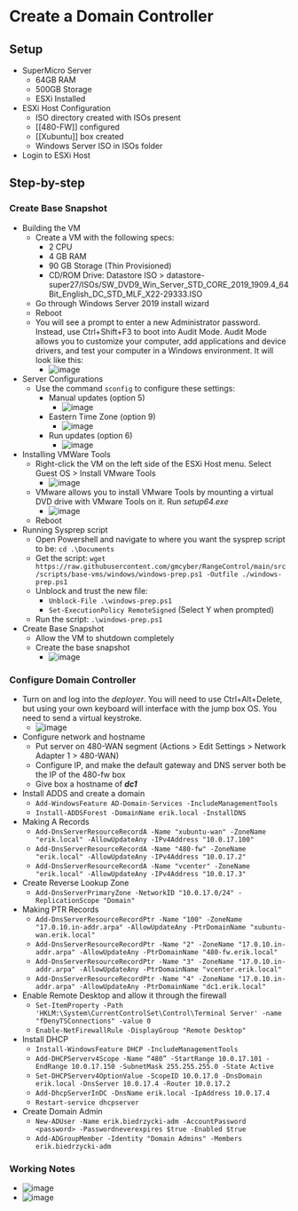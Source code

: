 # Create a Domain Controller

## Setup

* SuperMicro Server
  * 64GB RAM
  * 500GB Storage
  * ESXi Installed
* ESXi Host Configuration
  * ISO directory created with ISOs present
  * \[\[480-FW]] configured
  * \[\[Xubuntu]] box created
  * Windows Server ISO in ISOs folder
* Login to ESXi Host

## Step-by-step

### Create Base Snapshot

* Building the VM
  * Create a VM with the following specs:
    * 2 CPU
    * 4 GB RAM
    * 90 GB Storage (Thin Provisioned)
    * CD/ROM Drive: Datastore ISO > datastore-super27/ISOs/SW\_DVD9\_Win\_Server\_STD\_CORE\_2019\_1909.4\_64Bit\_English\_DC\_STD\_MLF\_X22-29333.ISO
  * Go through Windows Server 2019 install wizard
  * Reboot
  * You will see a prompt to enter a new Administrator password. Instead, use Ctrl+Shift+F3 to boot into Audit Mode. Audit Mode allows you to customize your computer, add applications and device drivers, and test your computer in a Windows environment. It will look like this:
    * ![image](https://user-images.githubusercontent.com/90063737/216848177-cf1fd9d8-3144-4f9c-a4c9-5f4949f431cb.png)
* Server Configurations
  * Use the command `sconfig` to configure these settings:
    * Manual updates (option 5)
      * ![image](https://user-images.githubusercontent.com/90063737/217150607-e9dd1a22-caa1-46c0-9cef-c4d0697e58d8.png)
    * Eastern Time Zone (option 9)
      * ![image](https://user-images.githubusercontent.com/90063737/217150726-e3520738-42a8-46be-b0aa-827d0bac6e29.png)
    * Run updates (option 6)
      * ![image](https://user-images.githubusercontent.com/90063737/217150893-898e7ba3-6017-4f0f-b654-2a790aded530.png)
* Installing VMWare Tools
  * Right-click the VM on the left side of the ESXi Host menu. Select Guest OS > Install VMware Tools
    * ![image](https://user-images.githubusercontent.com/90063737/217157572-50238135-d353-42e9-a707-cce1987d51fa.png)
  * VMware allows you to install VMware Tools by mounting a virtual DVD drive with VMware Tools on it. Run _setup64.exe_
    * ![image](https://user-images.githubusercontent.com/90063737/217158056-e112f0b2-c33a-4d9e-8bc0-cf79a8708461.png)
  * Reboot
* Running Sysprep script
  * Open Powershell and navigate to where you want the sysprep script to be: `cd .\Documents`
  * Get the script: `wget https://raw.githubusercontent.com/gmcyber/RangeControl/main/src/scripts/base-vms/windows/windows-prep.ps1 -Outfile ./windows-prep.ps1`
  * Unblock and trust the new file:
    * `Unblock-File .\windows-prep.ps1`
    * `Set-ExecutionPolicy RemoteSigned` (Select Y when prompted)
  * Run the script: `.\windows-prep.ps1`
* Create Base Snapshot
  * Allow the VM to shutdown completely
  * Create the base snapshot
    * ![image](https://user-images.githubusercontent.com/90063737/217162450-8756a52a-1017-4070-bfc5-37552ee226fb.png)

### Configure Domain Controller

* Turn on and log into the _deployer_. You will need to use Ctrl+Alt+Delete, but using your own keyboard will interface with the jump box OS. You need to send a virtual keystroke.
  * ![image](https://user-images.githubusercontent.com/90063737/217298040-6ae0c4ef-1a08-4408-8334-695129ef8931.png)
* Configure network and hostname
  * Put server on 480-WAN segment (Actions > Edit Settings > Network Adapter 1 > 480-WAN)
  * Configure IP, and make the default gateway and DNS server both be the IP of the 480-fw box
  * Give box a hostname of _**dc1**_
* Install ADDS and create a domain
  * `Add-WindowsFeature AD-Domain-Services -IncludeManagementTools`
  * `Install-ADDSForest -DomainName erik.local -InstallDNS`
* Making A Records
  * `Add-DnsServerResourceRecordA -Name "xubuntu-wan" -ZoneName "erik.local" -AllowUpdateAny -IPv4Address "10.0.17.100"`
  * `Add-DnsServerResourceRecordA -Name "480-fw" -ZoneName "erik.local" -AllowUpdateAny -IPv4Address "10.0.17.2"`
  * `Add-DnsServerResourceRecordA -Name "vcenter" -ZoneName "erik.local" -AllowUpdateAny -IPv4Address "10.0.17.3"`
* Create Reverse Lookup Zone
  * `Add-DnsServerPrimaryZone -NetworkID "10.0.17.0/24" -ReplicationScope "Domain"`
* Making PTR Records
  * `Add-DnsServerResourceRecordPtr -Name "100" -ZoneName "17.0.10.in-addr.arpa" -AllowUpdateAny -PtrDomainName "xubuntu-wan.erik.local"`
  * `Add-DnsServerResourceRecordPtr -Name "2" -ZoneName "17.0.10.in-addr.arpa" -AllowUpdateAny -PtrDomainName "480-fw.erik.local"`
  * `Add-DnsServerResourceRecordPtr -Name "3" -ZoneName "17.0.10.in-addr.arpa" -AllowUpdateAny -PtrDomainName "vcenter.erik.local"`
  * `Add-DnsServerResourceRecordPtr -Name "4" -ZoneName "17.0.10.in-addr.arpa" -AllowUpdateAny -PtrDomainName "dc1.erik.local"`
* Enable Remote Desktop and allow it through the firewall
  * `Set-ItemProperty -Path 'HKLM:\System\CurrentControlSet\Control\Terminal Server' -name "fDenyTSConnections" -value 0`
  * `Enable-NetFirewallRule -DisplayGroup "Remote Desktop"`
* Install DHCP
  * `Install-WindowsFeature DHCP -IncludeManagementTools`
  * `Add-DHCPServerv4Scope -Name “480” -StartRange 10.0.17.101 -EndRange 10.0.17.150 -SubnetMask 255.255.255.0 -State Active`
  * `Set-DHCPServerv4OptionValue -ScopeID 10.0.17.0 -DnsDomain erik.local -DnsServer 10.0.17.4 -Router 10.0.17.2`
  * `Add-DhcpServerInDC -DnsName erik.local -IpAddress 10.0.17.4`
  * `Restart-service dhcpserver`
* Create Domain Admin
  * `New-ADUser -Name erik.biedrzycki-adm -AccountPassword <password> -Passwordneverexpires $true -Enabled $true`
  * `Add-ADGroupMember -Identity "Domain Admins" -Members erik.biedrzycki-adm`

### Working Notes

* ![image](https://user-images.githubusercontent.com/90063737/217379208-5d042a2c-9b42-4e7d-89d1-7414e37f6b72.png)
* ![image](https://user-images.githubusercontent.com/90063737/217401340-b58ca13f-430e-4606-8bfb-3e7d905dca16.png)
